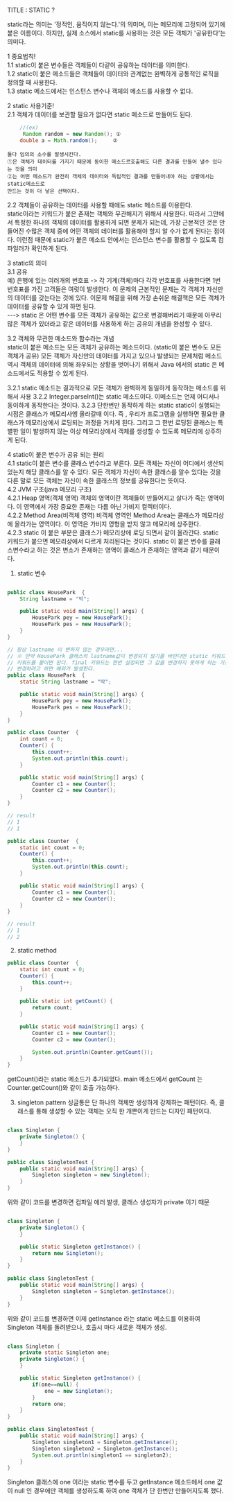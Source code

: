 
TITLE : STATIC ?


static라는 의미는 '정적인, 움직이지 않는다.'의 의미며,
이는 메모리에 고정되어 있기에 붙은 이름이다.
하지만, 실제 소스에서 static를 사용하는 것은 모든 객체가 '공유한다'는 의미다.

1 중요법칙!  
	1.1 static이 붙은 변수들은 객체들이 다같이 공유하는 데이터를 의미한다.  
	1.2 static이 붙은 메소드들은 객체들이 데이터와 관계없는 완벽하게 공통적인 로직을 정의할 때 사용한다.  
	1.3 static 메소드에서는 인스턴스 변수나 객체의 메소드를 사용할 수 없다.   

2 static 사용기준!  
	2.1 객체가 데이터를 보관할 필요가 없다면 static 메소드로 만들어도 된다.  

```java
	//(ex)
	 Random random = new Random(); ①
	double a = Math.random();     ②
```

	둘다 임의의 소수를 발생시킨다.  
	①은 객체가 데이터를 가지기 때문에 동이한 메소드르호출해도 다른 결과를 만들어 낼수 있다는 것을 의미  
	②는 어떤 메소드가 완전히 객체의 데이터와 독립적인 결과를 만들어내야 하는 상황에서는 static메소드로   
	만드는 것이 더 낳은 선택이다.
			
2.2 객체들이 공유하는 데이터를 사용할 때에도 static 메소드를 이용한다.  
static이라는 키워드가 붙은 존재는 객체와 무관해지기 위해서 사용한다. 따라서 그안에서 특정한
하나의 객체의 데이터를 활용하게 되면 문제가 되는데, 가장 근본적인 것은 만들어진 수많은 객체
중에 어떤 객체의 데이터를 활용해야 할지 알 수가 없게 된다는 점이다. 이런점 때문에
static가 붙은 메소드 안에서는 인스턴스 변수를 활용할 수 없도록 컴파일러가 확인하게 된다.
	
3 static의 의미  
	3.1	공유  
예) 은행에 있는 여러개의 번호표 -> 각 기계(객체)마다 각각 번호표를 사용한다면 1번 번호표를 가진 
고객들은 여럿이 발생한다. 이 문제의 근본적인 문제는 각 객체가 자신만의 데이터를 갖는다는 것에 있다.
이문제 해결을 위해 가장 손쉬운 해결책은 모든 객체가 데이터를 공유할 수 있게 하면 된다.  
---> static 은 어떤 변수를 모든 객체가 공유하는 값으로 변경해버리기 때문에 아무리 많은 객체가 있더라고
같은 데이터를 사용하게 하는 공유의 개념을 완성할 수 있다.

3.2 객체와 무관한 메소드와 함수라는 개념  
static이 붙은 메소드는 모든 객체가 공유하는 메소드이다. (static이 붙은 변수도 모든 객체가 공유)
모든 객체가 자신만의 데이터를 가지고 있으나 발생되는 문제처럼 메소드 역시 객체의 데이터에 의해 
좌우되는 상황을 벗어나기 위해서 Java 에서의 static 은 메소드에서도 적용할 수 있게 된다.

3.2.1 static 메소드는 결과적으로 모든 객체가 완벽하게 동일하게 동작하는 메소드를 위해서 사용
3.2.2 Integer.parseInt()는 static 메소드이다. 이메소드는 언제 어디서나 동이하게 동작한다는 것이다.
3.2.3 단한번만 동작하게 하는 static
static이 실행되는 시점은 클래스가 메모리사엥 올라갈때 이다. 즉 , 우리가 프로그램을 실행하면 필요한
클래스가 메모리상에서 로딩되는 과정을 거치게 된다. 그리고 그 한번 로딩된 클래스는 특별한 일이
발생하지 않는 이상 메모리상에서 객체를 생성할 수 있도록 메모리에 상주하게 된다.  

4 static이 붙은 변수가 공유 되는 원리  
4.1 static이 붙은 변수를 클래스 변수라고 부른다.
모든 객체는 자신이 어디에서 생산되었는지 해당 클래스를 알 수 있다. 모든 객체가 자신이 속한 클래스를
알수 있다는 것을 다른 말로 모든 객체는 자신이 속한 클래스의 정보를 공유한다는 뜻이다.   
4.2 JVM 구조(java 메모리 구조)  
	4.2.1 Heap 영역(객체 영역)
객체의 영역이란 객체들이 만들어지고 살다가 죽는 영역이다. 이 영역에서 가장 중요한 존재는 다름 아닌
가비지 컬렉터이다.  
	4.2.2 Method Area(비객체 영역)
비객체 영역인 Method Area는 클래스가 메모리상에 올라가는 영역이다. 이 영역은 가비지 영형을 받지 않고
메모리에 상주한다.   
	4.2.3 static 이 붙은 부분은 클래스가 메모리상에 로딩 되면서 같이 올라간다.
static 키워드가 붙으면 메모리상에서 다르게 처리된다는 것이다. static 이 붙은 변수를 클래스변수라고
하는 것은 변소가 존재하는 영역이 콜래스가 존재하는 영역과 같기 때문이다.




1) static 변수
```java

public class HousePark  {
    String lastname = "박";

    public static void main(String[] args) {
        HousePark pey = new HousePark();
        HousePark pes = new HousePark();
    }
}

// 항상 lastname 이 변하지 않는 경우라면...
// ※ 만약 HousePark 클래스의 lastname값이 변경되지 않기를 바란다면 static 키워드 앞에 final이라는 
// 키워드를 붙이면 된다. final 키워드는 한번 설정되면 그 값을 변경하지 못하게 하는 기능이 있다. 
// 변경하려고 하면 예외가 발생한다.
public class HousePark  {
    static String lastname = "박";

    public static void main(String[] args) {
        HousePark pey = new HousePark();
        HousePark pes = new HousePark();
    }
}

public class Counter  {
    int count = 0;
    Counter() {
        this.count++;
        System.out.println(this.count);
    }

    public static void main(String[] args) {
        Counter c1 = new Counter();
        Counter c2 = new Counter();
    }
}

// result
// 1
// 1

public class Counter  {
    static int count = 0;
    Counter() {
        this.count++;
        System.out.println(this.count);
    }

    public static void main(String[] args) {
        Counter c1 = new Counter();
        Counter c2 = new Counter();
    }
}

// result
// 1
// 2

```

	
2) static method
```java
public class Counter  {
    static int count = 0;
    Counter() {
        this.count++;
    }

    public static int getCount() {
        return count;
    }

    public static void main(String[] args) {
        Counter c1 = new Counter();
        Counter c2 = new Counter();

        System.out.println(Counter.getCount());
    }
}

```

getCount()라는 static 메소드가 추가되었다. main 메소드에서 getCount 는 Counter.getCount()와
같이 호출 가능하다.

	
3) singleton pattern
싱글통은 단 하나의 객체만 생성하게 강제하는 패턴이다. 즉, 클래스를 통해 생성할 수 있는 객체는
오직 한 개쁜이게 만드는 디자인 패턴이다.

```java

class Singleton {
    private Singleton() {
    }
}

public class SingletonTest {
    public static void main(String[] args) {
        Singleton singleton = new Singleton();
    }
}

```		
위와 같이 코드를 변경하면 컴파일 에러 발생, 클래스 생성자가 private 이기 때문


```java

class Singleton {
    private Singleton() {
    }

    public static Singleton getInstance() {
        return new Singleton();
    }
}

public class SingletonTest {
    public static void main(String[] args) {
        Singleton singleton = Singleton.getInstance();
    }
}

```		
위와 같이 코드를 변경하면 이제 getInstance 라는 static 메소드를 이용하여 Singleton 객체를 돌려받으나,
호출시 마다 새로운 객체가 생성.

```java

class Singleton {
    private static Singleton one;
    private Singleton() {
    }

    public static Singleton getInstance() {
        if(one==null) {
            one = new Singleton();
        }
        return one;
    }
}

public class SingletonTest {
    public static void main(String[] args) {
        Singleton singleton1 = Singleton.getInstance();
        Singleton singleton2 = Singleton.getInstance();
        System.out.println(singleton1 == singleton2);
    }
}

```		
Singleton 클래스에 one 이라는 static 변수를 두고 getInstance 메소드에서 one 값이 null 인 경우에만 
객체를 생성하도록 하여 one 객체가 단 한번만 만들어지도록 했다.

